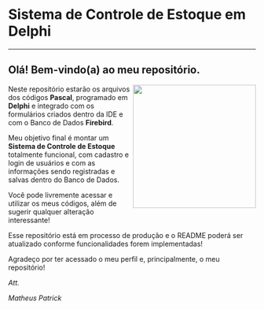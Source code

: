 # Sistema de Controle de Estoque em Delphi
---
## Olá! Bem-vindo(a) ao meu repositório.
<img align="right" src="https://p7.hiclipart.com/preview/202/343/779/inventory-management-software-warehouse-management-system-warehouse.jpg" width="250">

Neste repositório estarão os arquivos dos códigos **Pascal**, programado em **Delphi** e integrado com os formulários criados dentro da IDE e com o
Banco de Dados **Firebird**. 

Meu objetivo final é montar um **Sistema de Controle de Estoque** totalmente funcional, com cadastro e login de usuários e com as informações sendo
registradas e salvas dentro do Banco de Dados.

Você pode livremente acessar e utilizar os meus códigos, além de sugerir qualquer alteração interessante!

Esse repositório está em processo de produção e o README poderá ser atualizado conforme funcionalidades forem implementadas!


Agradeço por ter acessado o meu perfil e, principalmente, o meu repositório!


*Att.*


*Matheus Patrick*
